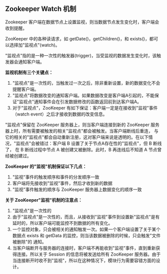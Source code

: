 ## Zookeeper Watch 机制

Zookeeper 客户端在数据节点上设置监视，则当数据节点发生变化时，客户端会收到提醒。

ZooKeeper 中的各种读请求，如 getDate()，getChildren()，和 exists()，都可以选择加"监视点"(watch)。

"监视点"指的是一种一次性的触发器(trigger)，当受监视的数据发生变化时，该触发器会通知客户端。

**监视机制有三个关键点：**
1. "监视点"是一次性的，当触发过一次之后，除非重新设置，新的数据变化不会提醒客户端。
2. "监视点"将数据改变的通知客户端。如果数据改变是客户端A引起的，不能保证"监视点"通知事件会在引发数据修改的函数返回前到达客户端A。
3. 对于"监视点"，ZooKeeper 有如下保证：客户端一定是在接收到"监视"事件（watch event）之后才接收到数据的改变信息。

"监视点"保留在 ZooKeeper 服务器上，则当客户端连接到新的 ZooKeeper 服务器上时，所有需要被触发的相关"监视点"都会被触发。当客户端断线后重连，
与它的相关的"监视点"都会自动重新注册，这对客户端来说是透明的。在以下情况，"监视点"会被错过：客户端 B 设置了关于节点A存在性的"监视点"，但 B 断线了，
在 B 断线过程中节点 A 被创建又被删除。此时，B 再连线后不知道 A 节点曾经被创建过。

**ZooKeeper 的"监视"机制保证以下几点：**
1. "监视"事件的触发顺序和事件的分发顺序一致
2. 客户端将先接收到"监视"事件，然后才收到新的数据
3. "监视"事件触发的顺序与 ZooKeeper 服务器上数据变化的顺序一致

**关于 ZooKeeper"监视"机制的注意点：**
1. "监视点"是一次性的
2. 由于"监视点"是一次性的，而且，从接收到"监视"事件到设置新"监视点"是有延时的，所以客户端可能监控不到数据的所有变化。
3. 一个监控对象，只会被相关的通知触发一次。如果一个客户端设置了关于某个数据点 exists 和 getData 的监控，则当该数据被删除的时候，只会触发"文件被删除"的
通知。
4. 当客户端断开与服务器的连接时，客户端不再能收到"监视"事件，直到重新获得连接。所以关于 Session 的信息将被发送给所有 ZooKeeper 服务器。由于当连接断开时收不到"监视"，所以在这种情况下，模块行为需要容错方面的设计。